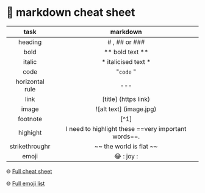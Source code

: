 
# :thought_balloon: markdown cheat sheet 
| task | markdown |
|:---:| :---:|
| heading | # , ## or ###|
| bold | ** bold text ** |
| italic | * italicised text * |
| code | "`code` "|
| horizontal rule | --- |
| link | [title] (https link) |
| image | ![alt text] (image.jpg) |
| footnote | [^1] |
| highight | I need to highlight these ==very important words==. |
| strikethroughr | ~~ the world is flat ~~|
| emoji | :joy: : joy :|

:globe_with_meridians: [Full cheat sheet](https://www.markdownguide.org/cheat-sheet/)

:globe_with_meridians: [Full emoji list](https://gist.github.com/rxaviers/7360908)
